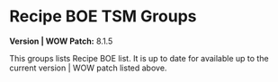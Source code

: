 # Recipe BOE TSM Groups

**Version | WOW Patch:** 8.1.5

This groups lists Recipe BOE list. It is up to date for available up to the current version | WOW patch listed above.
